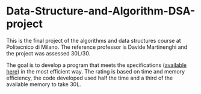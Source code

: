 # Data-Structure-and-Algorithm-DSA-project

This is the final project of the algorithms and data structures course at Politecnico di Milano. The reference professor is Davide Martinenghi and the project was assessed 30L/30.

The goal is to develop a program that meets the specifications ([available here](specifiche_di_progetto.pdf)) in the most efficient way. The rating is based on time and memory efficiency, the code developed used half the time and a third of the available memory to take 30L.

